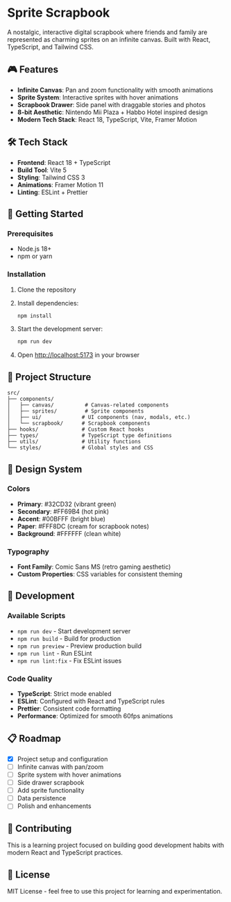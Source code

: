 # Sprite Scrapbook

A nostalgic, interactive digital scrapbook where friends and family are represented as charming sprites on an infinite canvas. Built with React, TypeScript, and Tailwind CSS.

## 🎮 Features

- **Infinite Canvas**: Pan and zoom functionality with smooth animations
- **Sprite System**: Interactive sprites with hover animations
- **Scrapbook Drawer**: Side panel with draggable stories and photos
- **8-bit Aesthetic**: Nintendo Mii Plaza + Habbo Hotel inspired design
- **Modern Tech Stack**: React 18, TypeScript, Vite, Framer Motion

## 🛠️ Tech Stack

- **Frontend**: React 18 + TypeScript
- **Build Tool**: Vite 5
- **Styling**: Tailwind CSS 3
- **Animations**: Framer Motion 11
- **Linting**: ESLint + Prettier

## 🚀 Getting Started

### Prerequisites

- Node.js 18+ 
- npm or yarn

### Installation

1. Clone the repository
2. Install dependencies:
   ```bash
   npm install
   ```

3. Start the development server:
   ```bash
   npm run dev
   ```

4. Open [http://localhost:5173](http://localhost:5173) in your browser

## 📁 Project Structure

```
src/
├── components/
│   ├── canvas/          # Canvas-related components
│   ├── sprites/         # Sprite components
│   ├── ui/             # UI components (nav, modals, etc.)
│   └── scrapbook/      # Scrapbook components
├── hooks/              # Custom React hooks
├── types/              # TypeScript type definitions
├── utils/              # Utility functions
└── styles/             # Global styles and CSS
```

## 🎨 Design System

### Colors
- **Primary**: #32CD32 (vibrant green)
- **Secondary**: #FF69B4 (hot pink)
- **Accent**: #00BFFF (bright blue)
- **Paper**: #FFF8DC (cream for scrapbook notes)
- **Background**: #FFFFFF (clean white)

### Typography
- **Font Family**: Comic Sans MS (retro gaming aesthetic)
- **Custom Properties**: CSS variables for consistent theming

## 🔧 Development

### Available Scripts

- `npm run dev` - Start development server
- `npm run build` - Build for production
- `npm run preview` - Preview production build
- `npm run lint` - Run ESLint
- `npm run lint:fix` - Fix ESLint issues

### Code Quality

- **TypeScript**: Strict mode enabled
- **ESLint**: Configured with React and TypeScript rules
- **Prettier**: Consistent code formatting
- **Performance**: Optimized for smooth 60fps animations

## 📋 Roadmap

- [x] Project setup and configuration
- [ ] Infinite canvas with pan/zoom
- [ ] Sprite system with hover animations
- [ ] Side drawer scrapbook
- [ ] Add sprite functionality
- [ ] Data persistence
- [ ] Polish and enhancements

## 🤝 Contributing

This is a learning project focused on building good development habits with modern React and TypeScript practices.

## 📄 License

MIT License - feel free to use this project for learning and experimentation.